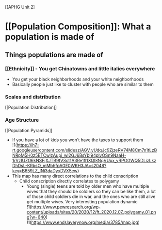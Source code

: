 [[APHG Unit 2]

# [[Population Composition]]: What a population is made of 

## Things populations are made of
### [[Ethnicity]] - You get Chinatowns and little italies everywhere
- You get your black neighborhoods and your white neighborhoods
- Basically people just like to cluster with people who are similar to them
### Scales and distribution
[[Population Distribution]] 

### Age Structure
[[Population Pyramids]]
- If you have a lot of kids you won't have the taxes to support them
!1(https://lh7-rt.googleusercontent.com/slidesz/AGV_vUdqJc9ZjzeRV74M8Cm7n1tLzBNRpM5H0z5ETCwlzAupi_wl2GJ6BsYbl94plvOSn9NaaH-1rVzIUZO6kNSFjXJTB9tVSct1A3Re1fl1XQI8NqVUux_vRPOGWQ5DLizLkzDhDsL-KRbsO_mMbhfpAGE0WKH3JA=s2048?key=B659LZ_lNi3daDyxDVX5ew)
- This map has many direct correlations to the child conscription
	- Child conscription directly correlates to polygamy
		- Young (single) teens are told by older men who have multiple wives that they should be soldiers so they can be like them, a lot of those child soldiers die in war, and the ones who are still alive get multiple wives. Very interesting population dynamic
!1(https://www.pewresearch.org/wp-content/uploads/sites/20/2020/12/ft_2020.12.07_polygamy_01.png?w=640)
!1(https://www.endslaverynow.org/media/3785/map.jpg)